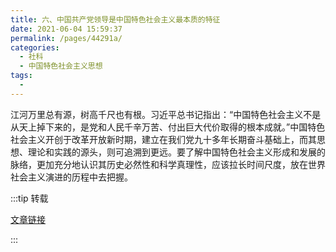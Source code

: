 ```yaml
---
title: 六、中国共产党领导是中国特色社会主义最本质的特征
date: 2021-06-04 15:59:37
permalink: /pages/44291a/
categories:
  - 社科
  - 中国特色社会主义思想
tags:
  - 
---
```



江河万里总有源，树高千尺也有根。习近平总书记指出：“中国特色社会主义不是从天上掉下来的，是党和人民千辛万苦、付出巨大代价取得的根本成就。”中国特色社会主义开创于改革开放新时期，建立在我们党九十多年长期奋斗基础上，而其思想、理论和实践的源头，则可追溯到更远。要了解中国特色社会主义形成和发展的脉络，更加充分地认识其历史必然性和科学真理性，应该拉长时间尺度，放在世界社会主义演进的历程中去把握。

:::tip 转载

[文章链接](http://chuxin.people.cn/n1/2019/0724/c428144-31252234.html)

:::